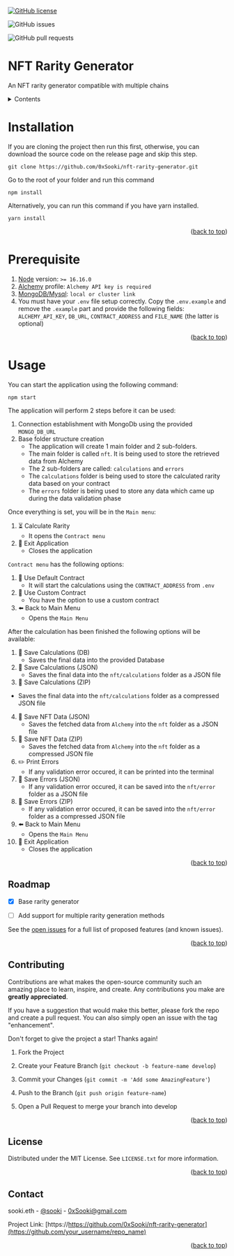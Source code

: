 <div  id="top"></div>

[![GitHub license](https://img.shields.io/github/license/0xSooki/nft-rarity-generator)](https://github.com/0xSooki/nft-rarity-generator/blob/main/LICENSE)

![GitHub issues](https://img.shields.io/github/issues-raw/0xSooki/nft-rarity-generator)

![GitHub pull requests](https://img.shields.io/github/issues-pr/0xSooki/nft-rarity-generator)

# NFT Rarity Generator

An NFT rarity generator compatible with multiple chains

<details>

<summary>Contents</summary>

<ol>

<li><a  href="#prerequisite">Prerequisite</a></li>

<li><a  href="#installation">Installation</a></li>

<li><a  href="#usage">Usage</a></li>

<li><a  href="#roadmap">Roadmap</a></li>

<li><a  href="#license">License</a></li>

<li><a  href="#contributing">Contributing</a></li>

<li><a  href="#contact">Contact</a></li>

</ol>

</details>

# Installation

If you are cloning the project then run this first, otherwise, you can download the source code on the release page and skip this step.

```
git clone https://github.com/0xSooki/nft-rarity-generator.git
```

Go to the root of your folder and run this command

```
npm install
```

Alternatively, you can run this command if you have yarn installed.

```
yarn install
```

<p align="right">(<a href="#top">back to top</a>)</p>

# Prerequisite

1. [Node](https://nodejs.org/) version: `>= 16.16.0`
2. [Alchemy](https://www.alchemy.com/) profile: `Alchemy API key is required`
3. [MongoDB/Mysql](https://cloud.mongodb.com/): `local or cluster link`
4. You must have your `.env` file setup correctly. Copy the `.env.example` and remove the `.example` part and provide the following fields: `ALCHEMY_API_KEY`, `DB_URL`, `CONTRACT_ADDRESS` and `FILE_NAME` (the latter is optional)

<p align="right">(<a href="#top">back to top</a>)</p>

# Usage

You can start the application using the following command:

```
npm start
```

The application will perform 2 steps before it can be used:

1. Connection establishment with MongoDb using the provided `MONGO_DB_URL`
2. Base folder structure creation
   - The application will create 1 main folder and 2 sub-folders.
   - The main folder is called `nft`. It is being used to store the retrieved data from Alchemy
   - The 2 sub-folders are called: `calculations` and `errors`
   - The `calculations` folder is being used to store the calculated rarity data based on your contract
   - The `errors` folder is being used to store any data which came up during the data validation phase

Once everything is set, you will be in the `Main menu`:

1. ⏳ Calculate Rarity
   - It opens the `Contract menu`
2. 🚪 Exit Application
   - Closes the application

`Contract menu` has the following options:

1. 📗 Use Default Contract
   - It will start the calculations using the `CONTRACT_ADDRESS` from `.env`
2. 📙 Use Custom Contract
   - You have the option to use a custom contract
3. ⬅️ Back to Main Menu
   - Opens the `Main Menu`

After the calculation has been finished the following options will be available:

1. 💾 Save Calculations (DB)
   - Saves the final data into the provided Database
2. 💾 Save Calculations (JSON)
   - Saves the final data into the `nft/calculations` folder as a JSON file
3. 💾 Save Calculations (ZIP)

- Saves the final data into the `nft/calculations` folder as a compressed JSON file

4. 💾 Save NFT Data (JSON)
   - Saves the fetched data from `Alchemy` into the `nft` folder as a JSON file
5. 💾 Save NFT Data (ZIP)
   - Saves the fetched data from `Alchemy` into the `nft` folder as a compressed JSON file
6. ✏️ Print Errors
   - If any validation error occured, it can be printed into the terminal
7. 💾 Save Errors (JSON)
   - If any validation error occured, it can be saved into the `nft/error` folder as a JSON file
8. 💾 Save Errors (ZIP)
   - If any validation error occured, it can be saved into the `nft/error` folder as a compressed JSON file
9. ⬅️ Back to Main Menu
   - Opens the `Main Menu`
10. 🚪 Exit Application
    - Closes the application

<p align="right">(<a href="#top">back to top</a>)</p>

## Roadmap

- [x] Base rarity generator

- [ ] Add support for multiple rarity generation methods

See the [open issues](https://github.com/0xSooki/nft-rarity-generator/issues) for a full list of proposed features (and known issues).

<p align="right">(<a href="#top">back to top</a>)</p>

## Contributing

Contributions are what makes the open-source community such an amazing place to learn, inspire, and create. Any contributions you make are **greatly appreciated**.

If you have a suggestion that would make this better, please fork the repo and create a pull request. You can also simply open an issue with the tag "enhancement".

Don't forget to give the project a star! Thanks again!

1. Fork the Project

2. Create your Feature Branch (`git checkout -b feature-name develop`)

3. Commit your Changes (`git commit -m 'Add some AmazingFeature'`)

4. Push to the Branch (`git push origin feature-name`)

5. Open a Pull Request to merge your branch into develop

<p align="right">(<a href="#top">back to top</a>)</p>

## License

Distributed under the MIT License. See `LICENSE.txt` for more information.

<p align="right">(<a href="#top">back to top</a>)</p>

## Contact

sooki.eth - [@sooki](https://twitter.com/0xSooki) - 0xSooki@gmail.com

Project Link: [https://https://github.com/0xSooki/nft-rarity-generator](https://github.com/your_username/repo_name)

<p align="right">(<a href="#top">back to top</a>)</p>
